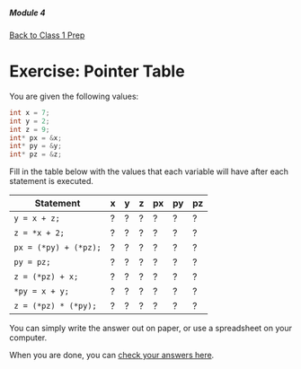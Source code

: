 ##### Module 4

[Back to Class 1 Prep](../../class1-prep#pointers)

# Exercise: Pointer Table

You are given the following values:

```c
int x = 7;
int y = 2;
int z = 9;
int* px = &x;
int* py = &y;
int* pz = &z;
```

Fill in the table below with the values that each variable will have after each statement is executed.

Statement | x | y | z | px | py | pz 
----------|---|---|---|----|----|----
`y = x + z;` | ? | ? | ? | ? | ? | ?
`z = *x + 2;` | ? | ? | ? | ? | ? | ?
`px = (*py) + (*pz);` | ? | ? | ? | ? | ? | ?
`py = pz;` | ? | ? | ? | ? | ? | ?
`z = (*pz) + x;` | ? | ? | ? | ? | ? | ?
`*py = x + y;` | ? | ? | ? | ? | ? | ?
`z = (*pz) * (*py);` | ? | ? | ? | ? | ? | ?



You can simply write the answer out on paper, or use a spreadsheet on your computer.

When you are done, you can [check your answers here](./answers.md).
